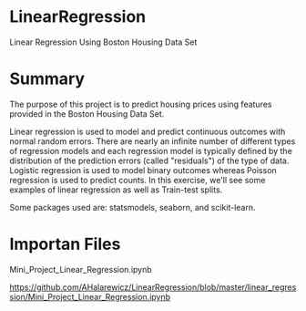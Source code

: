 # LinearRegression
Linear Regression Using Boston Housing Data Set


# Summary

The purpose of this project is to predict housing prices using features provided in the Boston Housing Data Set.

Linear regression is used to model and predict continuous outcomes with normal random errors. There are nearly an infinite number of different types of regression models and each regression model is typically defined by the distribution of the prediction errors (called "residuals") of the type of data. Logistic regression is used to model binary outcomes whereas Poisson regression is used to predict counts. In this exercise, we'll see some examples of linear regression as well as Train-test splits.

Some packages used are: statsmodels, seaborn, and scikit-learn. 


# Importan Files
Mini_Project_Linear_Regression.ipynb

https://github.com/AHalarewicz/LinearRegression/blob/master/linear_regression/Mini_Project_Linear_Regression.ipynb
